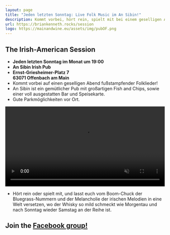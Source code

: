```yaml
---
layout: page
title: "Jeden letzten Sonntag: Live Folk Music im An Sibin!"
description: Kommt vorbei, hört rein, spielt mit bei einem geselligen Abend fußstampfender Folklieder.
url: https://briankenneth.rocks/session
logo: https://mainandwine.eu/assets/img/pubOF.png
---
```


## The Irish-American Session
- __Jeden letzten Sonntag im Monat um 19:00__
- __An Sibin Irish Pub__
- __Ernst-Griesheimer-Platz 7__  
  __63071 Offenbach am Main__
- Kommt vorbei auf einen geselligen Abend fußstampfender Folklieder! 
- An Sibin ist ein gemütlicher Pub mit großartigen Fish and Chips, sowie einer voll ausgestatten Bar und Speisekarte.
- Gute Parkmöglichkeiten vor Ort.
  
<video src="https://briankenneth.rocks/assets/images/sessionAnSibin.mp4" autoplay muted loop controls width="100%"></video>

- Hört rein oder spielt mit, und lasst euch vom Boom-Chuck der Bluegrass-Nummern und der Melancholie der irischen Melodien in eine Welt versetzen, wo der Whisky so mild schmeckt wie Morgentau und nach Sonntag wieder Samstag an der Reihe ist. 

## Join the [Facebook group!](https://www.facebook.com/groups/sessionoffenbach)
